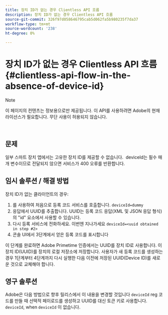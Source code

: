 ```yaml
---
title: 장치 ID가 없는 경우 Clientless API 흐름
description: 장치 ID가 없는 경우 Clientless API 흐름
source-git-commit: 326f97d058646795cab5d062fa5b980235f7da37
workflow-type: tm+mt
source-wordcount: '238'
ht-degree: 0%

---
```



# 장치 ID가 없는 경우 Clientless API 흐름 {#clientless-api-flow-in-the-absence-of-device-id}

>[!NOTE]
>
>이 페이지의 컨텐츠는 정보용으로만 제공됩니다. 이 API를 사용하려면 Adobe의 현재 라이선스가 필요합니다. 무단 사용이 허용되지 않습니다.

</br>


## 문제

일부 스마트 장치 앱에서는 고유한 장치 ID를 제공할 수 없습니다.  deviceId는 필수 매개 변수이므로 전달되지 않으면 서비스가 400 오류를 반환합니다.


## 임시 솔루션 / 해결 방법

장치 ID가 없는 클라이언트의 경우:

1. 를 사용하여 처음으로 등록 코드 서비스를 호출합니다. `deviceId=dummy`
1. 응답에서 UUID를 추출합니다. UUID는 등록 코드 응답(XML 및 JSON 응답 형식)의 &quot;id&quot; 요소에서 사용할 수 있습니다.
1. 다시 등록 서비스에 전화하세요. 이번엔 지나가세요 `deviceId=<uuid obtained in step #2>`
1. 콘솔 UI에서 3단계에서 얻은 등록 코드를 표시합니다


이 단계를 완료하면 Adobe Primetime 인증에서는 UUID를 장치 ID로 사용합니다. 이 장치 ID(UUID)를 장치의 로컬 저장소에 저장합니다. 사용자가 새 등록 코드를 생성하는 경우 1단계부터 4단계까지 다시 실행한 다음 이전에 저장된 UUID(Device ID)를 새로운 것으로 교체해야 합니다.



## 영구 솔루션

Adobe은 다음 방법으로 향후 릴리스에서 이 내용을 변경할 것입니다 `deviceId` reg 코드를 만들 때 선택적 페이로드를 생성하고 UUID를 대신 토큰 키로 사용합니다. `deviceId`, when `deviceId` 이 없습니다.

<!--
## Related Information

- [Clientless API Reference](/help/authentication/rest-api-reference.md)
-->